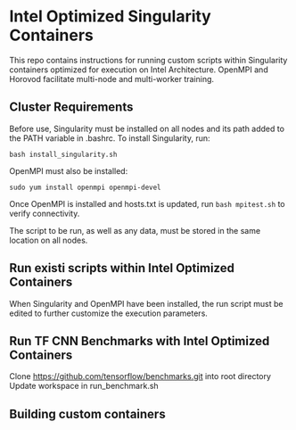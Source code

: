 # Intel Optimized Singularity Containers

This repo contains instructions for running custom scripts within Singularity containers optimized for execution on Intel Architecture. OpenMPI and Horovod facilitate multi-node and multi-worker training. 

## Cluster Requirements

Before use, Singularity must be installed on all nodes and its path added to the PATH variable in .bashrc. To install Singularity, run:

```
bash install_singularity.sh
```

OpenMPI must also be installed:

```
sudo yum install openmpi openmpi-devel
```

Once OpenMPI is installed and hosts.txt is updated, run `bash mpitest.sh` to verify connectivity.

The script to be run, as well as any data, must be stored in the same location on all nodes. 

## Run existi scripts within Intel Optimized Containers

When Singularity and OpenMPI have been installed, the run script must be edited to further customize the execution parameters.


## Run TF CNN Benchmarks with Intel Optimized Containers

Clone https://github.com/tensorflow/benchmarks.git into root directory
Update workspace in run_benchmark.sh

## Building custom containers
